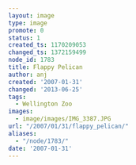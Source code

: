 ```yaml
---
layout: image
type: image
promote: 0
status: 1
created_ts: 1170209053
changed_ts: 1372159499
node_id: 1783
title: Flappy Pelican
author: anj
created: '2007-01-31'
changed: '2013-06-25'
tags:
  - Wellington Zoo
images:
  - image/images/IMG_3387.JPG
url: "/2007/01/31/flappy_pelican/"
aliases:
  - "/node/1783/"
date: '2007-01-31'
---
```


